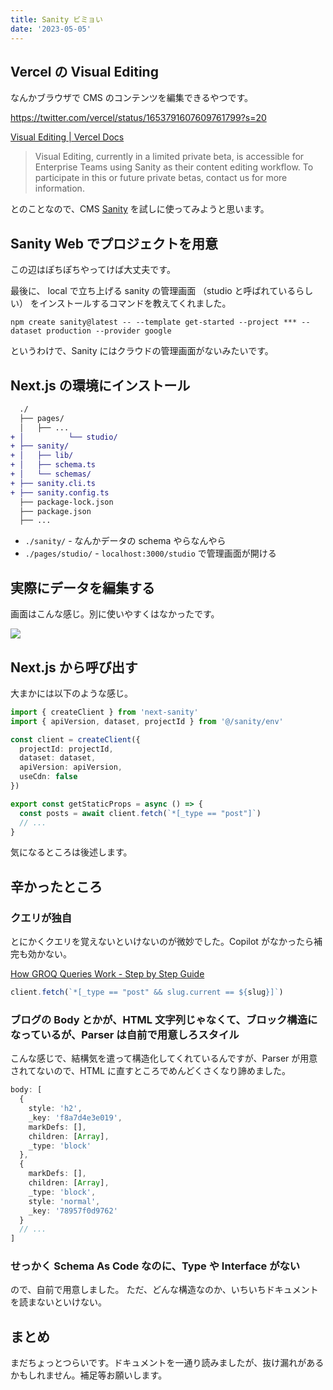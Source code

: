 ```yaml
---
title: Sanity ビミョい
date: '2023-05-05'
---
```


## Vercel の Visual Editing

なんかブラウザで CMS のコンテンツを編集できるやつです。

https://twitter.com/vercel/status/1653791607609761799?s=20

[Visual Editing | Vercel Docs](https://vercel.com/docs/workflow-collaboration/visual-editing)

> Visual Editing, currently in a limited private beta, is accessible for Enterprise Teams using Sanity as their content editing workflow. To participate in this or future private betas, contact us for more information.

とのことなので、CMS [Sanity](https://www.sanity.io/) を試しに使ってみようと思います。

## Sanity Web でプロジェクトを用意

この辺はぽちぽちやってけば大丈夫です。

最後に、 local で立ち上げる sanity の管理画面 （studio と呼ばれているらしい） をインストールするコマンドを教えてくれました。

```
npm create sanity@latest -- --template get-started --project *** --dataset production --provider google
```

というわけで、Sanity にはクラウドの管理画面がないみたいです。

## Next.js の環境にインストール

```diff
  ./
  ├── pages/
  │   ├── ...
+ │　　　　　　└── studio/
+ ├── sanity/
+ │   ├── lib/
+ │   ├── schema.ts
+ │   └── schemas/
+ ├── sanity.cli.ts
+ ├── sanity.config.ts
  ├── package-lock.json
  ├── package.json
  ├── ...
```

- `./sanity/` - なんかデータの schema やらなんやら
- `./pages/studio/` - `localhost:3000/studio` で管理画面が開ける

## 実際にデータを編集する

画面はこんな感じ。別に使いやすくはなかったです。

![](https://storage.googleapis.com/zenn-user-upload/4e2ac678da93-20230505.png)

## Next.js から呼び出す

大まかには以下のような感じ。

```ts
import { createClient } from 'next-sanity'
import { apiVersion, dataset, projectId } from '@/sanity/env'

const client = createClient({
  projectId: projectId,
  dataset: dataset,
  apiVersion: apiVersion,
  useCdn: false
})

export const getStaticProps = async () => {
  const posts = await client.fetch(`*[_type == "post"]`)
  // ...
}
```

気になるところは後述します。

## 辛かったところ

### クエリが独自

とにかくクエリを覚えないといけないのが微妙でした。Copilot がなかったら補完も効かない。

[How GROQ Queries Work - Step by Step Guide](https://www.sanity.io/docs/how-queries-work)

```ts
client.fetch(`*[_type == "post" && slug.current == ${slug}]`)
```

### ブログの Body とかが、HTML 文字列じゃなくて、ブロック構造になっているが、Parser は自前で用意しろスタイル

こんな感じで、結構気を遣って構造化してくれているんですが、Parser が用意されてないので、HTML に直すところでめんどくさくなり諦めました。

```ts
body: [
  {
    style: 'h2',
    _key: 'f8a7d4e3e019',
    markDefs: [],
    children: [Array],
    _type: 'block'
  },
  {
    markDefs: [],
    children: [Array],
    _type: 'block',
    style: 'normal',
    _key: '78957f0d9762'
  }
  // ...
]
```

### せっかく Schema As Code なのに、Type や Interface がない

ので、自前で用意しました。
ただ、どんな構造なのか、いちいちドキュメントを読まないといけない。

## まとめ

まだちょっとつらいです。ドキュメントを一通り読みましたが、抜け漏れがあるかもしれません。補足等お願いします。
